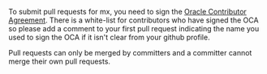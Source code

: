 To submit pull requests for mx, you need to sign the [Oracle Contributor Agreement][1].
There is a white-list for contributors who have signed the OCA so please add a comment
to your first pull request indicating the name you used to sign the OCA if it isn't clear
from your github profile.

Pull requests can only be merged by committers and a committer cannot merge
their own pull requests. 

[1]: http://www.oracle.com/technetwork/community/oca-486395.html
